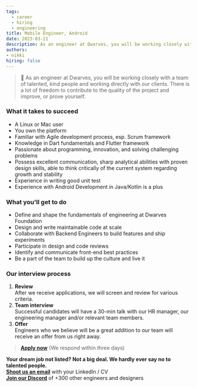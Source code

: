 ```yaml
---
tags:
  - career
  - hiring
  - engineering
title: Mobile Engineer, Android
date: 2023-03-21
description: As an engineer at Dwarves, you will be working closely with a team of talented, kind people and working directly with our clients. There is a lot of freedom to contribute to the quality of the project and improve, or prove yourself
authors:
- nikki
hiring: false
---
```

> 🤝 As an engineer at Dwarves, you will be working closely with a team of talented, kind people and working directly with our clients. There is a lot of freedom to contribute to the quality of the project and improve, or prove yourself.

### What it takes to succeed

- A Linux or Mac user
- You own the platform
- Familiar with Agile development process, esp. Scrum framework
- Knowledge in Dart fundamentals and Flutter framework
- Passionate about programming, innovation, and solving challenging problems
- Possess excellent communication, sharp analytical abilities with proven design skills, able to think critically of the current system regarding growth and stability
- Experience in writing good unit test
- Experience with Android Development in Java/Kotlin is a plus

### What you'll get to do

- Define and shape the fundamentals of engineering at Dwarves Foundation
- Design and write maintainable code at scale
- Collaborate with Backend Engineers to build features and ship experiments
- Participate in design and code reviews
- Identify and communicate front-end best practices
- Be a part of the team to build up the culture and live it

### Our interview process

1. **Review**<br>After we receive applications, we will screen and review for various criteria.
2. **Team interview**<br>Successful candidates will have a 30-min talk with our HR manager, our engineering manager and/or relevant team members.
3. **Offer**<br>Engineers who we believe will be a great addition to our team will receive an offer from us right away.

> **[Apply now](mailtospawnd.foundation)** (We respond within three days)

**Your dream job not listed? Not a big deal. We hardly ever say no to talented people.**\
[**Shoot us an email**](mailtospawnd.foundation) with your LinkedIn / CV\
[**Join our Discord**](https://discord.gg/dfoundation) of +300 other engineers and designers
